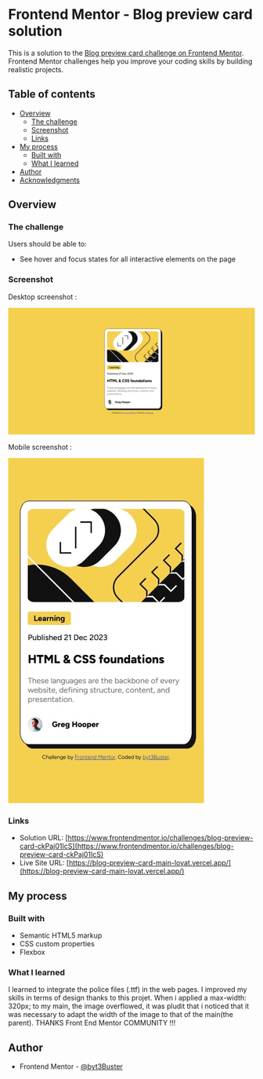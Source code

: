 # Frontend Mentor - Blog preview card solution

This is a solution to the [Blog preview card challenge on Frontend Mentor](https://www.frontendmentor.io/challenges/blog-preview-card-ckPaj01IcS). Frontend Mentor challenges help you improve your coding skills by building realistic projects. 

## Table of contents

- [Overview](#overview)
  - [The challenge](#the-challenge)
  - [Screenshot](#screenshot)
  - [Links](#links)
- [My process](#my-process)
  - [Built with](#built-with)
  - [What I learned](#what-i-learned)
- [Author](#author)
- [Acknowledgments](#acknowledgments)

## Overview

### The challenge

Users should be able to:

- See hover and focus states for all interactive elements on the page

### Screenshot

Desktop screenshot :

![Desktop screenshot](./desktop-screenshot.jpeg)

Mobile screenshot :

![Mobile screenshot](./mobile-screenshot.jpeg)

### Links

- Solution URL: [https://www.frontendmentor.io/challenges/blog-preview-card-ckPaj01IcS](https://www.frontendmentor.io/challenges/blog-preview-card-ckPaj01IcS)
- Live Site URL: [https://blog-preview-card-main-lovat.vercel.app/](https://blog-preview-card-main-lovat.vercel.app/)

## My process

### Built with

- Semantic HTML5 markup
- CSS custom properties
- Flexbox

### What I learned

I learned to integrate the police files (.ttf) in the web pages. I improved my skills in terms of design thanks to this projet. When i applied a max-width: 320px; to my main, the image overflowed, it was pludit that i noticed that it was necessary to adapt the width of the image to that of the main(the parent). THANKS Front End Mentor COMMUNITY !!! 

## Author

- Frontend Mentor - [@byt3Buster](https://www.frontendmentor.io/profile/byt3Buster)
